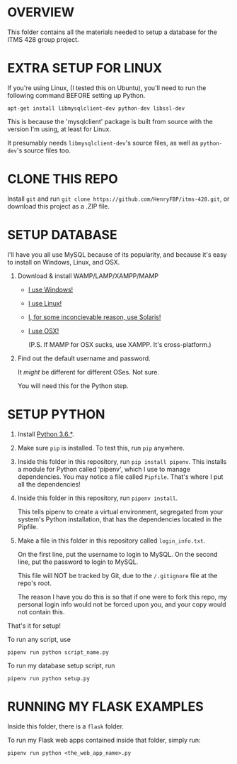 # OVERVIEW

This folder contains all the materials needed to setup a database for the ITMS 428 group project.

# EXTRA SETUP FOR LINUX

If you're using Linux, (I tested this on Ubuntu), you'll need to run the following command BEFORE setting up Python.

`apt-get install libmysqlclient-dev python-dev libssl-dev`

This is because the 'mysqlclient' package is built from source with the version I'm using, at least for Linux.

It presumably needs `libmysqlclient-dev`'s source files, as well as `python-dev`'s source files too.

# CLONE THIS REPO

Install `git` and run `git clone https://github.com/HenryFBP/itms-428.git`, or download this project as a .ZIP file.

# SETUP DATABASE

I'll have you all use MySQL because of its popularity, and because it's easy to install on Windows, Linux, and OSX.

1. Download & install WAMP/LAMP/XAMPP/MAMP
    - [I use Windows!](http://www.wampserver.com/en/)
    - [I use Linux!](https://www.linode.com/docs/web-servers/lamp/install-lamp-stack-on-ubuntu-16-04/)
    - [I, for some inconcievable reason, use Solaris!](https://www.apachefriends.org/index.html)
    - [I use OSX!](https://www.mamp.info/en/)

      (P.S. If MAMP for OSX sucks, use XAMPP. It's cross-platform.)

 2. Find out the default username and password.

    It _might_ be different for different OSes. Not sure.

    You will need this for the Python step.

# SETUP PYTHON

1. Install [Python 3.6.*](https://www.python.org/downloads/).

2. Make sure `pip` is installed. To test this, run `pip` anywhere.

3. Inside this folder in this repository, run `pip install pipenv`.
   This installs a module for Python called 'pipenv', which I use to manage dependencies.
   You may notice a file called `Pipfile`. That's where I put all the dependencies!
   
4. Inside this folder in this repository, run `pipenv install`.
   
   This tells pipenv to create a virtual environment, segregated from your system's Python
   installation, that has the dependencies located in the Pipfile.

5. Make a file in this folder in this repository called `login_info.txt`.

   On the first line, put the username to login to MySQL.
   On the second line, put the password to login to MySQL.
   
   This file will NOT be tracked by Git, due to the `/.gitignore` file at the repo's root.
   
   The reason I have you do this is so that if one were to fork this repo, my personal login
   info would not be forced upon you, and your copy would not contain this.
   
That's it for setup!

To run any script, use

    pipenv run python script_name.py


To run my database setup script, run

    pipenv run python setup.py

# RUNNING MY FLASK EXAMPLES

Inside this folder, there is a `flask` folder.

To run my Flask web apps contained inside that folder, simply run:

	pipenv run python <the_web_app_name>.py